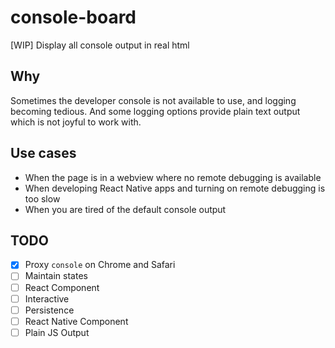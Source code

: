 # console-board
[WIP] Display all console output in real html

## Why
Sometimes the developer console is not available to use, and logging becoming tedious.
And some logging options provide plain text output which is not joyful to work with.

## Use cases
- When the page is in a webview where no remote debugging is available 
- When developing React Native apps and turning on remote debugging is too slow
- When you are tired of the default console output

## TODO
- [x] Proxy `console` on Chrome and Safari
- [ ] Maintain states
- [ ] React Component
- [ ] Interactive
- [ ] Persistence
- [ ] React Native Component
- [ ] Plain JS Output
